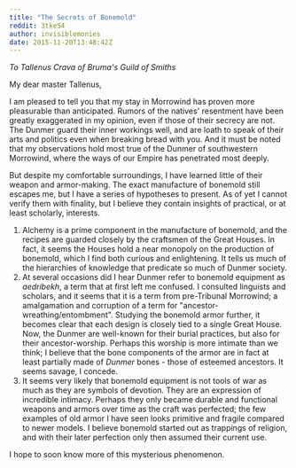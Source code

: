 ```yaml
---
title: "The Secrets of Bonemold"
reddit: 3tke54
author: invisiblemonies
date: 2015-11-20T13:48:42Z
---
```


*To Tallenus Crava of Bruma's Guild of Smiths*

My dear master Tallenus,

I am pleased to tell you that my stay in Morrowind has proven more pleasurable than anticipated. Rumors of the natives' resentment have been greatly exaggerated in my opinion, even if those of their secrecy are not. The Dunmer guard their inner workings well, and are loath to speak of their arts and politics even when breaking bread with you. And it must be noted that my observations hold most true of the Dunmer of southwestern Morrowind, where the ways of our Empire has penetrated most deeply.

But despite my comfortable surroundings, I have learned little of their weapon and armor-making. The exact manufacture of bonemold still escapes me, but I have a series of hypotheses to present. As of yet I cannot verify them with finality, but I believe they contain insights of practical, or at least scholarly, interests.

1. Alchemy is a prime component in the manufacture of bonemold, and the recipes are guarded closely by the craftsmen of the Great Houses. In fact, it seems the Houses hold a near monopoly on the production of bonemold, which I find both curious and enlightening. It tells us much of the hierarchies of knowledge that predicate so much of Dunmer society.
2. At several occasions did I hear Dunmer refer to bonemold equipment as *aedribekh*, a term that at first left me confused. I consulted linguists and scholars, and it seems that it is a term from pre-Tribunal Morrowind; a amalgamation and corruption of a term for "ancestor-wreathing/entombment". Studying the bonemold armor further, it becomes clear that each design is closely tied to a single Great House. Now, the Dunmer are well-known for their burial practices, but also for their ancestor-worship. Perhaps this worship is more intimate than we think; I believe that the bone components of the armor are in fact at least partially made of *Dunmer* bones - those of esteemed ancestors. It seems savage, I concede.
3. It seems very likely that bonemold equipment is not tools of war as much as they are symbols of devotion. They are an expression of incredible intimacy. Perhaps they only became durable and functional weapons and armors over time as the craft was perfected; the few examples of old armor I have seen looks primitive and fragile compared to newer models. I believe bonemold started out as trappings of religion, and with their later perfection only then assumed their current use.

I hope to soon know more of this mysterious phenomenon.
